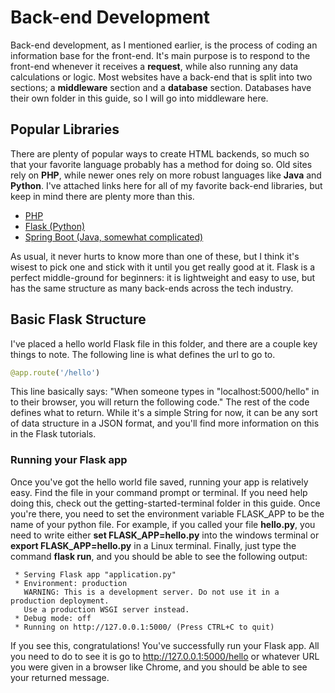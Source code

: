 # Back-end Development
Back-end development, as I mentioned earlier, is the process of coding an information base for the front-end. It's main purpose is to respond to the front-end whenever it receives a **request**, while also running any data calculations or logic. Most websites have a back-end that is split into two sections; a **middleware** section and a **database** section. Databases have their own folder in this guide, so I will go into middleware here.

## Popular Libraries
There are plenty of popular ways to create HTML backends, so much so that your favorite language probably has a method for doing so. Old sites rely on **PHP**, while newer ones rely on more robust languages like **Java** and **Python**. I've attached links here for all of my favorite back-end libraries, but keep in mind there are plenty more than this.

* [PHP](https://www.w3schools.com/php/DEFAULT.asp)
* [Flask (Python)](https://flask.palletsprojects.com/en/1.1.x/tutorial/)
* [Spring Boot (Java, somewhat complicated)](https://spring.io/guides/gs/spring-boot/)

As usual, it never hurts to know more than one of these, but I think it's wisest to pick one and stick with it until you get really good at it. Flask is a perfect middle-ground for beginners: it is lightweight and easy to use, but has the same structure as many back-ends across the tech industry.

## Basic Flask Structure
I've placed a hello world Flask file in this folder, and there are a couple key things to note. The following line is what defines the url to go to.

```python
@app.route('/hello')
```

This line basically says: "When someone types in "localhost:5000/hello" in to their browser, you will return the following code." The rest of the code defines what to return. While it's a simple String for now, it can be any sort of data structure in a JSON format, and you'll find more information on this in the Flask tutorials. 

### Running your Flask app
Once you've got the hello world file saved, running your app is relatively easy. Find the file in your command prompt or terminal. If you need help doing this, check out the getting-started-terminal folder in this guide. Once you're there, you need to set the environment variable FLASK_APP to be the name of your python file. For example, if you called your file **hello.py**, you need to write either **set FLASK_APP=hello.py** into the windows terminal or **export FLASK_APP=hello.py** in a Linux terminal. Finally, just type the command **flask run**, and you should be able to see the following output:

```
 * Serving Flask app "application.py"
 * Environment: production
   WARNING: This is a development server. Do not use it in a production deployment.
   Use a production WSGI server instead.
 * Debug mode: off
 * Running on http://127.0.0.1:5000/ (Press CTRL+C to quit)
```

If you see this, congratulations! You've successfully run your Flask app. All you need to do to see it is go to http://127.0.0.1:5000/hello or whatever URL you were given in a browser like Chrome, and you should be able to see your returned message.
